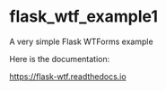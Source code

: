 # flask_wtf_example1
A very simple Flask WTForms example

Here is the documentation:

https://flask-wtf.readthedocs.io
